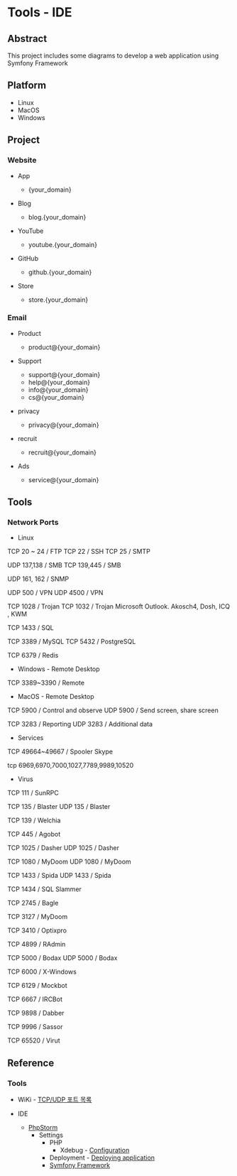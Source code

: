 # Tools - IDE

## Abstract

This project includes some diagrams to develop a web application using Symfony Framework

## Platform

* Linux
* MacOS
* Windows

## Project

### Website

* App
  * {your_domain}

* Blog
  * blog.{your_domain}

* YouTube
  * youtube.{your_domain}

* GitHub
  * github.{your_domain}

* Store
  * store.{your_domain}

### Email

* Product
  * product@{your_domain}

* Support
  * support@{your_domain}
  * help@{your_domain}
  * info@{your_domain}
  * cs@{your_domain}

* privacy
  * privacy@{your_domain}

* recruit
  * recruit@{your_domain}

* Ads
  * service@{your_domain}

## Tools

### Network Ports

* Linux

TCP 20 ~ 24       / FTP
TCP 22            / SSH
TCP 25            / SMTP

UDP 137,138       / SMB
TCP 139,445       / SMB

UDP 161, 162      / SNMP

UDP 500           / VPN
UDP 4500          / VPN

TCP 1028          / Trojan
TCP 1032          / Trojan Microsoft Outlook. Akosch4, Dosh, ICQ , KWM

TCP 1433          / SQL

TCP 3389          / MySQL
TCP 5432          / PostgreSQL

TCP 6379          / Redis

* Windows - Remote Desktop

TCP 3389~3390     / Remote

* MacOS   - Remote Desktop

TCP 5900          / Control and observe
UDP 5900          / Send screen, share screen

TCP 3283          / Reporting
UDP 3283          / Additional data

* Services

TCP 49664~49667   / Spooler Skype

tcp 6969,6970,7000,1027,7789,9989,10520

* Virus

TCP 111     / SunRPC

TCP 135     / Blaster
UDP 135     / Blaster

TCP 139     / Welchia

TCP 445     / Agobot

TCP 1025    / Dasher
UDP 1025    / Dasher

TCP 1080    / MyDoom
UDP 1080    / MyDoom

TCP 1433    / Spida
UDP 1433    / Spida

TCP 1434    / SQL Slammer

TCP 2745    / Bagle

TCP 3127    / MyDoom

TCP 3410    / Optixpro

TCP 4899    / RAdmin

TCP 5000    / Bodax
UDP 5000    / Bodax

TCP 6000    / X-Windows

TCP 6129    / Mockbot

TCP 6667    / IRCBot

TCP 9898    / Dabber

TCP 9996    / Sassor

TCP 65520   / Virut


## Reference

### Tools

* WiKi - [TCP/UDP 포트 목록](https://ko.wikipedia.org/wiki/TCP/UDP%EC%9D%98_%ED%8F%AC%ED%8A%B8_%EB%AA%A9%EB%A1%9D)

* IDE
  * [PhpStorm](https://www.jetbrains.com/phpstorm)
    * Settings
      * PHP
        * Xdebug - [Configuration](https://www.jetbrains.com/help/phpstorm/debugging-with-phpstorm-ultimate-guide.html)
      * Deployment - [Deploying application](https://www.jetbrains.com/help/phpstorm/deploying-applications.html)
      * [Symfony Framework](https://www.jetbrains.com/help/phpstorm/symfony-support.html#use_symfony_cli)